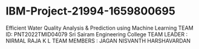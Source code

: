 # IBM-Project-21994-1659800695
Efficient Water Quality Analysis &amp; Prediction using Machine Learning
TEAM ID: PNT2022TMID04079
Sri Sairam Engineering College
TEAM LEADER : NIRMAL RAJA K L 
TEAM MEMBERS : JAGAN 
               NISVANTH 
               HARSHAVARDAN

